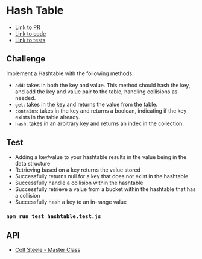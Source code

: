 # Hash Table

- [Link to PR](https://github.com/LydiaMT/data-structures-and-algorithms/pull/39)
- [Link to code](https://github.com/LydiaMT/data-structures-and-algorithms/blob/main/javascript/code-challenges/hashtable/hashtable.js)
- [Link to tests](https://github.com/LydiaMT/data-structures-and-algorithms/blob/main/javascript/code-challenges/hashtable/__test__/hashtable.test.js)

## Challenge

Implement a Hashtable with the following methods:

- `add`: takes in both the key and value. This method should hash the key, and add the key and value pair to the table, handling collisions as needed.
- `get`: takes in the key and returns the value from the table.
- `contains`: takes in the key and returns a boolean, indicating if the key exists in the table already.
- `hash`: takes in an arbitrary key and returns an index in the collection.

## Test

- Adding a key/value to your hashtable results in the value being in the data structure
- Retrieving based on a key returns the value stored
- Successfully returns null for a key that does not exist in the hashtable
- Successfully handle a collision within the hashtable
- Successfully retrieve a value from a bucket within the hashtable that has a collision
- Successfully hash a key to an in-range value

### `npm run test hashtable.test.js`

## API

- [Colt Steele - Master Class](https://www.udemy.com/share/101XY2BUQedlZVRXQ=/)
